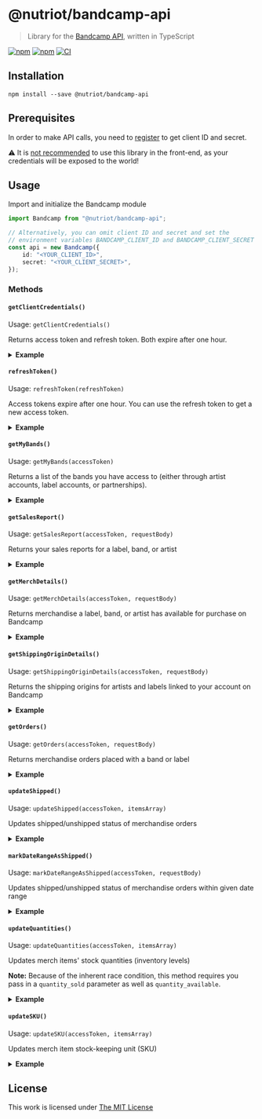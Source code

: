 # @nutriot/bandcamp-api

> Library for the [Bandcamp API](https://bandcamp.com/developer), written in TypeScript

[![npm](https://flat.badgen.net/npm/license/@nutriot/bandcamp-api)](https://www.npmjs.org/package/@nutriot/bandcamp-api)
[![npm](https://flat.badgen.net/npm/v/@nutriot/bandcamp-api)](https://www.npmjs.org/package/@nutriot/bandcamp-api)
[![CI](https://img.shields.io/github/actions/workflow/status/nutriot/bandcamp-api/default.yml?style=flat-square)](https://github.com/nutriot/bandcamp-api/actions)

## Installation

`npm install --save @nutriot/bandcamp-api`

## Prerequisites

In order to make API calls, you need to [register](https://bandcamp.com/contact?subj=API%20Access) to get client ID and secret.

:warning: It is [not recommended](https://medium.com/@benjamin.botto/secure-access-token-storage-with-single-page-applications-part-1-9536b0021321) to use this library in the front-end, as your credentials will be exposed to the world!

## Usage

Import and initialize the Bandcamp module

```ts
import Bandcamp from "@nutriot/bandcamp-api";

// Alternatively, you can omit client ID and secret and set the
// environment variables BANDCAMP_CLIENT_ID and BANDCAMP_CLIENT_SECRET
const api = new Bandcamp({
	id: "<YOUR_CLIENT_ID>",
	secret: "<YOUR_CLIENT_SECRET>",
});
```

### Methods

#### `getClientCredentials()`

Usage: `getClientCredentials()`

Returns access token and refresh token. Both expire after one hour.

<details>
<summary><strong>Example</strong></summary>

```ts
(async () => {
	const credentials = await api.getClientCredentials();
})();
```

</details>

#### `refreshToken()`

Usage: `refreshToken(refreshToken)`

Access tokens expire after one hour. You can use the refresh token to get a new access token.

<details>
<summary><strong>Example</strong></summary>

```ts
(async () => {
	const refreshToken = await api.refreshToken(credentials.refresh_token);
})();
```

</details>

#### `getMyBands()`

Usage: `getMyBands(accessToken)`

Returns a list of the bands you have access to (either through artist accounts, label accounts, or partnerships).

<details>
<summary><strong>Example</strong></summary>

```ts
(async () => {
	const myBands = await api.getMyBands(credentials.access_token);
})();
```

</details>

#### `getSalesReport()`

Usage: `getSalesReport(accessToken, requestBody)`

Returns your sales reports for a label, band, or artist

<details>
<summary><strong>Example</strong></summary>

```ts
(async () => {
	const salesReports = await api.getSalesReport(credentials.access_token, {
		band_id: 1633770804,
		member_band_id: 1925197437,
		start_time: "2015-12-31 23:59:59",
		end_time: "2016-01-31 00:00:00",
	});
})();
```

</details>

#### `getMerchDetails()`

Usage: `getMerchDetails(accessToken, requestBody)`

Returns merchandise a label, band, or artist has available for purchase on Bandcamp

<details>
<summary><strong>Example</strong></summary>

```ts
(async () => {
	const salesReports = await api.getMerchDetails(credentials.access_token, {
		band_id: 1633770804,
		start_time: "2015-12-31",
		end_time: "2016-01-01",
		member_band_id: 1925197437,
		package_ids: [175167691, 1154611570],
	});
})();
```

</details>

#### `getShippingOriginDetails()`

Usage: `getShippingOriginDetails(accessToken, requestBody)`

Returns the shipping origins for artists and labels linked to your account on Bandcamp

<details>
<summary><strong>Example</strong></summary>

```ts
(async () => {
	const salesReports = await api.getShippingOriginDetails(
		credentials.access_token
	);
})();
```

</details>

#### `getOrders()`

Usage: `getOrders(accessToken, requestBody)`

Returns merchandise orders placed with a band or label

<details>
<summary><strong>Example</strong></summary>

```ts
(async () => {
	const orders = await api.getOrders(credentials.access_token, {
		band_id: 1633770804,
	});
})();
```

</details>

#### `updateShipped()`

Usage: `updateShipped(accessToken, itemsArray)`

Updates shipped/unshipped status of merchandise orders

<details>
<summary><strong>Example</strong></summary>

```ts
(async () => {
	const response = await api.updateShipped(credentials.access_token, [
		{
			id: 1925197437,
			id_type: "p",
			shipped: true,
			notification_message: "Your items have shipped!",
			ship_date: "2016-02-29 12:59:59",
			carrier: "UPS",
			tracking_code: "VM13243546US",
		},
		{
			id: 4261657553,
			id_type: "s",
			shipped: false,
		},
	]);
})();
```

</details>

#### `markDateRangeAsShipped()`

Usage: `markDateRangeAsShipped(accessToken, requestBody)`

Updates shipped/unshipped status of merchandise orders within given date range

<details>
<summary><strong>Example</strong></summary>

```ts
(async () => {
	const response = await api.markDateRangeAsShipped(credentials.access_token, {
		band_id: 2293737955,
		member_band_id: 4261657553,
		start_time: "2015-12-31 23:59:59",
		end_time: "2016-01-31 00:00:00",
		email_notifications: true,
	});
})();
```

</details>

#### `updateQuantities()`

Usage: `updateQuantities(accessToken, itemsArray)`

Updates merch items' stock quantities (inventory levels)

**Note:** Because of the inherent race condition, this method requires you pass in a `quantity_sold` parameter as well as `quantity_available`.

<details>
<summary><strong>Example</strong></summary>

```ts
(async () => {
	const response = await api.updateQuantities(credentials.access_token, [
		{
			id_type: "p",
			id: 3387163565,
			quantity_available: 365,
			quantity_sold: 57,
			origin_id: 12345698,
		},
		{
			type: "o",
			id: 6789054322,
			quantity_available: 45,
			quantity_sold: 12,
			origin_id: 12345678,
		},
	]);
})();
```

</details>

#### `updateSKU()`

Usage: `updateSKU(accessToken, itemsArray)`

Updates merch item stock-keeping unit (SKU)

<details>
<summary><strong>Example</strong></summary>

```ts
(async () => {
	const response = await api.updateSKU(credentials.access_token, [
		{
			id: 175167691,
			id_type: "p",
			sku: "AFIB",
		},
		{
			id: 1154611570,
			id_type: "o",
			sku: "AFIB-XL",
		},
	]);
})();
```

</details>

## License

This work is licensed under [The MIT License](https://opensource.org/licenses/MIT)

